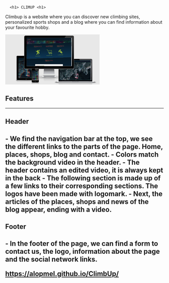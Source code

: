       
      <h1> CLIMUP <h1>  
  
  <p>Climbup is a website where you can discover new climbing sites, personalized sports shops and a blog where you can find information about your favourite hobby.<p>
  
 <img width="300px" src="climUp-responsive.png" alt="responsive design"> 
  
  <h2>Features</h2>
  <hr>
  <h2>Header<h2>
  - We find the navigation bar at the top, we see the different links to the parts of the page. Home, places, shops, blog and contact.
  - Colors match the background video in the header.
  - The header contains an edited video, it is always kept in the back
  - The following section is made up of a few links to their corresponding sections. The logos have been made with logomark.
  - Next, the articles of the places, shops and news of the blog appear, ending with a video.
  
  <h2>Footer<h2>
   - In the footer of the page, we can find a form to contact us, the logo, information about the page and the social network links.
  
 
https://alopmel.github.io/ClimbUp/
